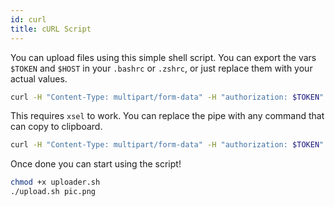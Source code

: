 ```yaml
---
id: curl
title: cURL Script
---
```


You can upload files using this simple shell script. You can export the vars `$TOKEN` and `$HOST` in your `.bashrc` or `.zshrc`, or just replace them with your actual values.

```bash title="upload.sh"
curl -H "Content-Type: multipart/form-data" -H "authorization: $TOKEN" -F file=@$1 $HOST/api/upload
```

This requires `xsel` to work. You can replace the pipe with any command that can copy to clipboard.
```bash title="upload.sh copy to clipboard"
curl -H "Content-Type: multipart/form-data" -H "authorization: $TOKEN" -F file=@$1 $HOST/api/upload | xsel -ib
```

Once done you can start using the script!
```bash
chmod +x uploader.sh
./upload.sh pic.png
```
